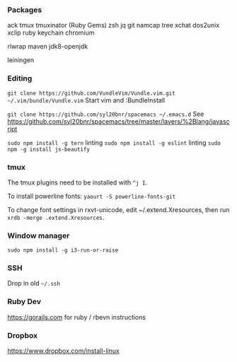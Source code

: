 ### Packages

ack
tmux
tmuxinator (Ruby Gems)
zsh
jq
git
namcap
tree
xchat
dos2unix
xclip
ruby
keychain
chromium

rlwrap
maven
jdk8-openjdk

leiningen

### Editing

`git clone https://github.com/VundleVim/Vundle.vim.git ~/.vim/bundle/Vundle.vim`
Start vim and :BundleInstall


`git clone https://github.com/syl20bnr/spacemacs ~/.emacs.d`
See https://github.com/syl20bnr/spacemacs/tree/master/layers/%2Blang/javascript

`sudo npm install -g tern` linting
`sudo npm install -g eslint` linting
`sudo npm -g install js-beautify`

### tmux

The tmux plugins need to be installed with `^j I`.

To install powerline fonts: `yaourt -S powerline-fonts-git`

To change font settings in rxvt-unicode, edit ~/.extend.Xresources, then run `xrdb -merge .extend.Xresources`.

### Window manager

`sudo npm install -g i3-run-or-raise`

### SSH

Drop in old `~/.ssh`

### Ruby Dev

https://gorails.com for ruby / rbevn instructions

### Dropbox

https://www.dropbox.com/install-linux

